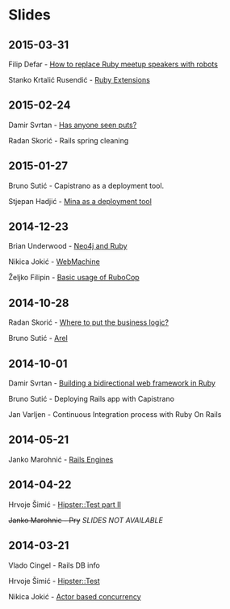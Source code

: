 # Slides

## 2015-03-31
Filip Defar - [How to replace Ruby meetup speakers with robots](http://www.refactorit.co/talks/robots/)

Stanko Krtalić Rusendić - [Ruby Extensions](https://github.com/rubyzg/slides/blob/master/2015-03-31/ruby_extensions.pdf)

## 2015-02-24
Damir Svrtan - [Has anyone seen puts?](http://slides.com/damirsvrtan/ruby-talks-1-9#/)

Radan Skorić - Rails spring cleaning

## 2015-01-27
Bruno Sutić - Capistrano as a deployment tool.

Stjepan Hadjić - [Mina as a deployment tool](http://slides.com/stjepanhadjic/mina/#/)

## 2014-12-23
Brian Underwood - [Neo4j and Ruby](http://www.brian-underwood.codes/asciidoc-slides/content/presentation/neo4j-ruby/)

Nikica Jokić - [WebMachine](https://speakerdeck.com/neektza/building-well-defined-apis-part-1-proper-http)

Željko Filipin - [Basic usage of RuboCop](http://filipin.eu/rubocop/)

## 2014-10-28
Radan Skorić - [Where to put the business logic?](http://radanskoric.github.io/ror_business_logic_presentation/#/)

Bruno Sutić - [Arel](https://speakerdeck.com/brunosutic/introduction-to-arel)

## 2014-10-01
Damir Svrtan - [Building a bidirectional web framework in Ruby](http://slides.com/damirsvrtan/bidirectional-ruby-framework#)

Bruno Sutić - Deploying Rails app with Capistrano

Jan Varljen - Continuous Integration process with Ruby On Rails

## 2014-05-21
Janko Marohnić - [Rails Engines](https://speakerdeck.com/janko_m/rails-engines)

## 2014-04-22
Hrvoje Šimić - [Hipster::Test part II](https://github.com/shime/hipster_test)

~~Janko Marohnic - Pry~~ *SLIDES NOT AVAILABLE*

## 2014-03-21
Vlado Cingel - Rails DB info

Hrvoje Šimić - [Hipster::Test](https://github.com/shime/hipster_test)

Nikica Jokić - [Actor based concurrency](https://github.com/neektza/actor_demo)
